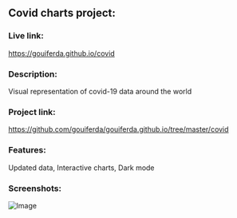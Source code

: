 
## Covid charts project:

### Live link:

https://gouiferda.github.io/covid

### Description:

Visual representation of covid-19 data around the world

### Project link:

https://github.com/gouiferda/gouiferda.github.io/tree/master/covid

### Features:

Updated data, Interactive charts, Dark mode

### Screenshots:

![Image](https://i.imgur.com/MEI6t99.png)

